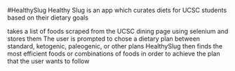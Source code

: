 #HealthySlug
Healthy Slug is an app which curates diets for UCSC students based on their dietary goals

takes a list of foods scraped from the UCSC dining page using selenium and stores them
The user is prompted to chose a dietary plan between standard, ketogenic, paleogenic, or other plans
HealthySlug then finds the most efficient foods or combinations of foods in order to achieve the plan that the user wants to follow
